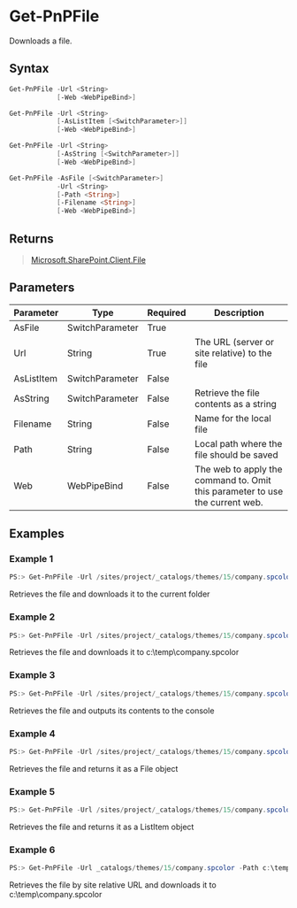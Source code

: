 # Get-PnPFile
Downloads a file.
## Syntax
```powershell
Get-PnPFile -Url <String>
            [-Web <WebPipeBind>]
```


```powershell
Get-PnPFile -Url <String>
            [-AsListItem [<SwitchParameter>]]
            [-Web <WebPipeBind>]
```


```powershell
Get-PnPFile -Url <String>
            [-AsString [<SwitchParameter>]]
            [-Web <WebPipeBind>]
```


```powershell
Get-PnPFile -AsFile [<SwitchParameter>]
            -Url <String>
            [-Path <String>]
            [-Filename <String>]
            [-Web <WebPipeBind>]
```


## Returns
>[Microsoft.SharePoint.Client.File](https://msdn.microsoft.com/en-us/library/microsoft.sharepoint.client.file.aspx)

## Parameters
Parameter|Type|Required|Description
---------|----|--------|-----------
|AsFile|SwitchParameter|True||
|Url|String|True|The URL (server or site relative) to the file|
|AsListItem|SwitchParameter|False||
|AsString|SwitchParameter|False|Retrieve the file contents as a string|
|Filename|String|False|Name for the local file|
|Path|String|False|Local path where the file should be saved|
|Web|WebPipeBind|False|The web to apply the command to. Omit this parameter to use the current web.|
## Examples

### Example 1
```powershell
PS:> Get-PnPFile -Url /sites/project/_catalogs/themes/15/company.spcolor
```
Retrieves the file and downloads it to the current folder

### Example 2
```powershell
PS:> Get-PnPFile -Url /sites/project/_catalogs/themes/15/company.spcolor -Path c:\temp -FileName company.spcolor
```
Retrieves the file and downloads it to c:\temp\company.spcolor

### Example 3
```powershell
PS:> Get-PnPFile -Url /sites/project/_catalogs/themes/15/company.spcolor -AsString
```
Retrieves the file and outputs its contents to the console

### Example 4
```powershell
PS:> Get-PnPFile -Url /sites/project/_catalogs/themes/15/company.spcolor -AsFile
```
Retrieves the file and returns it as a File object

### Example 5
```powershell
PS:> Get-PnPFile -Url /sites/project/_catalogs/themes/15/company.spcolor -AsListItem
```
Retrieves the file and returns it as a ListItem object

### Example 6
```powershell
PS:> Get-PnPFile -Url _catalogs/themes/15/company.spcolor -Path c:\temp -FileName company.spcolor
```
Retrieves the file by site relative URL and downloads it to c:\temp\company.spcolor
